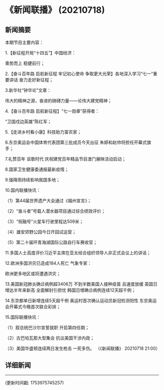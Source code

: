 # 《新闻联播》 (20210718)

## 新闻摘要

本期节目主要内容：


1.【新征程开局“十四五”】中国经济：

乘势而上 稳健前行；


2.【奋斗百年路 启航新征程 牢记初心使命 争取更大光荣】各地深入学习“七一”重要讲话 奋力走好新征程；


3.新华社“钟华论”文章：

伟大的精神之源，奋进的磅礴力量——论伟大建党精神；


4.【奋斗百年路 启航新征程】“七一勋章”获得者：

“卫国戍边英雄”陈红军；


5.【走进乡村看小康】科技助力富农家；


6.东京奥运会中国体育代表团第三批成员今天出征 朱婷和赵帅将担任开幕式旗手；


7.礼赞百年 讴歌时代 庆祝建党百年精品节目澳门展映活动启动；


8.国家卫生健康委通报最新疫情；


9.强降雨持续影响我国多地；


10.国内联播快讯：


（1）第44届世界遗产大会通过《福州宣言》；


（2）“奋斗者”号载人潜水器项目通过综合绩效评价；


（3）“祝融号”火星车行驶里程达509米；


（4）雄安郊野公园今日开园试运营；


（5）第二十届环青海湖国际公路自行车赛收官；


11.多国人士高度评价习近平主席在亚太经合组织领导人非正式会议上的讲话；


12.欧洲多国洪灾已造成184人死亡 气象专家：

欧洲更多地区或将遭遇洪灾；


13.美国新冠肺炎确诊病例超3406万 不到半数美国人接种疫苗 且速度放缓 英国日增达半年来新高 全面解封引担忧 韩国日增确诊病例连续12天超千例；


14.东京都单日新增连续5天超千例 奥运村首次确认运动员新冠检测阳性 东京奥运会开幕式今晚首次联合彩排；


15.国际联播快讯：


（1）叙总统巴沙尔宣誓就职 开启第四任期；


（2）古巴哈瓦那大型集会 抗议美国干涉内政；


（3）美国华盛顿连续两日发生枪击 一死多伤。
（《新闻联播》 20210718 21:00）

## 详细新闻

---

(更新时间戳: 1753975745257)

